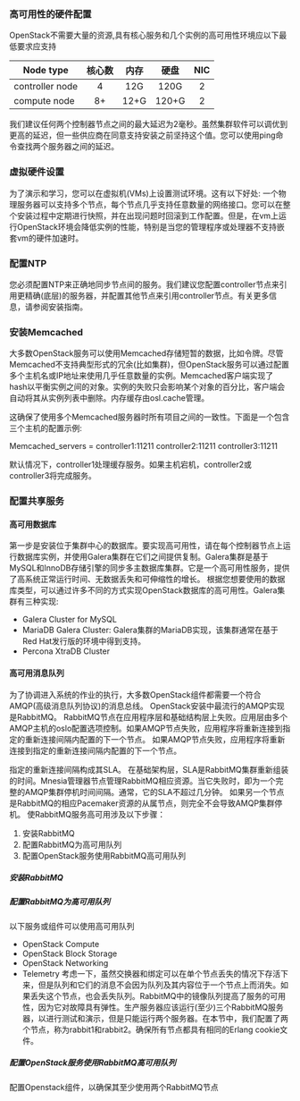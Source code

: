 ### 高可用性的硬件配置

OpenStack不需要大量的资源,具有核心服务和几个实例的高可用性环境应以下最低要求应支持

| Node type          | 核心数 |  内存 | 硬盘 | NIC|
| --------           | :---: |  :--:| :---:|:--:|
| controller node    | 4     | 12G  |120G  |2   |
| compute node       | 8+    | 12+G |120+G |2   |

我们建议任何两个控制器节点之间的最大延迟为2毫秒。虽然集群软件可以调优到更高的延迟，但一些供应商在同意支持安装之前坚持这个值。您可以使用ping命令查找两个服务器之间的延迟。

### 虚拟硬件设置

为了演示和学习，您可以在虚拟机(VMs)上设置测试环境。这有以下好处:
一个物理服务器可以支持多个节点，每个节点几乎支持任意数量的网络接口。您可以在整个安装过程中定期进行快照，并在出现问题时回滚到工作配置。但是，在vm上运行OpenStack环境会降低实例的性能，特别是当您的管理程序或处理器不支持嵌套vm的硬件加速时。

### 配置NTP

您必须配置NTP来正确地同步节点间的服务。我们建议您配置controller节点来引用更精确(底层)的服务器，并配置其他节点来引用controller节点。有关更多信息，请参阅安装指南。

### 安装Memcached

大多数OpenStack服务可以使用Memcached存储短暂的数据，比如令牌。尽管Memcached不支持典型形式的冗余(比如集群)，但OpenStack服务可以通过配置多个主机名或IP地址来使用几乎任意数量的实例。Memcached客户端实现了hash以平衡实例之间的对象。实例的失败只会影响某个对象的百分比，客户端会自动将其从实例列表中删除。内存缓存由osl.cache管理。

这确保了使用多个Memcached服务器时所有项目之间的一致性。下面是一个包含三个主机的配置示例:

Memcached_servers = controller1:11211 controller2:11211 controller3:11211

默认情况下，controller1处理缓存服务。如果主机宕机，controller2或controller3将完成服务。

### 配置共享服务

#### 高可用数据库

第一步是安装位于集群中心的数据库。要实现高可用性，请在每个控制器节点上运行数据库实例，并使用Galera集群在它们之间提供复制。Galera集群是基于MySQL和InnoDB存储引擎的同步多主数据库集群。它是一个高可用性服务，提供了高系统正常运行时间、无数据丢失和可伸缩性的增长。
根据您想要使用的数据库类型，可以通过许多不同的方式实现OpenStack数据库的高可用性。Galera集群有三种实现:
* Galera Cluster for MySQL
* MariaDB Galera Cluster: Galera集群的MariaDB实现，该集群通常在基于Red Hat发行版的环境中得到支持。
* Percona XtraDB Cluster
#### 高可用消息队列

为了协调进入系统的作业的执行，大多数OpenStack组件都需要一个符合AMQP(高级消息队列协议)的消息总线。
OpenStack安装中最流行的AMQP实现是RabbitMQ。
RabbitMQ节点在应用程序层和基础结构层上失败。应用层由多个AMQP主机的oslo配置选项控制。如果AMQP节点失败，应用程序将重新连接到指定的重新连接间隔内配置的下一个节点。
如果AMQP节点失败，应用程序将重新连接到指定的重新连接间隔内配置的下一个节点。

指定的重新连接间隔构成其SLA。
在基础架构层，SLA是RabbitMQ集群重新组装的时间。Mnesia管理器节点管理RabbitMQ相应资源。当它失败时，即为一个完整的AMQP集群停机时间间隔。通常，它的SLA不超过几分钟。
如果另一个节点是RabbitMQ的相应Pacemaker资源的从属节点，则完全不会导致AMQP集群停机。
使RabbitMQ服务高可用涉及以下步骤：
1. 安装RabbitMQ
2. 配置RabbitMQ为高可用队列
3. 配置OpenStack服务使用RabbitMQ高可用队列
##### 安装RabbitMQ

##### 配置RabbitMQ为高可用队列

以下服务或组件可以使用高可用队列
* OpenStack Compute
* OpenStack Block Storage
* OpenStack Networking
* Telemetry
考虑一下，虽然交换器和绑定可以在单个节点丢失的情况下存活下来，但是队列和它们的消息不会因为队列及其内容位于一个节点上而消失。如果丢失这个节点，也会丢失队列。RabbitMQ中的镜像队列提高了服务的可用性，因为它对故障具有弹性。生产服务器应该运行(至少)三个RabbitMQ服务器，以进行测试和演示，但是只能运行两个服务器。在本节中，我们配置了两个节点，称为rabbit1和rabbit2。确保所有节点都具有相同的Erlang cookie文件。

##### 配置OpenStack服务使用RabbitMQ高可用队列
配置Openstack组件，以确保其至少使用两个RabbitMQ节点
